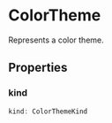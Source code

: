 # ColorTheme

Represents a color theme.

## Properties

### kind

```typescript
kind: ColorThemeKind
```

